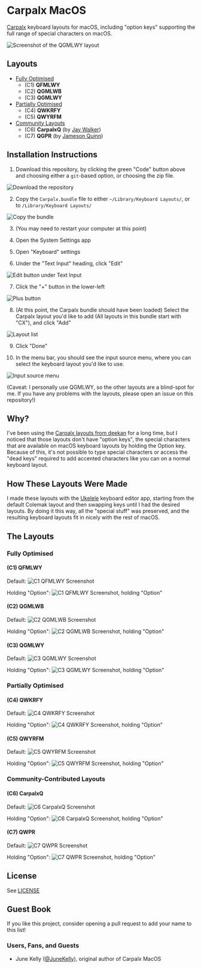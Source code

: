 # Carpalx MacOS

[Carpalx](https://mk.bcgsc.ca/carpalx/) keyboard layouts for macOS, including
"option keys" supporting the full range of special characters on macOS.

![Screenshot of the QGMLWY layout](_assets/lead-screenshot.png)

## Layouts

- [Fully Optimised](https://mk.bcgsc.ca/carpalx/?full_optimization)
  - (C1) **QFMLWY**
  - (C2) **QGMLWB**
  - (C3) **QGMLWY**
- [Partially Optimised](https://mk.bcgsc.ca/carpalx/?partial_optimization)
  - (C4) **QWKRFY**
  - (C5) **QWYRFM**
- [Community
Layouts](https://mk.bcgsc.ca/carpalx/?partial_optimization#carpalxq_user_contribution)
  - (C6) **CarpalxQ** (by [Jay
  Walker](http://jumpedthesynapse.blogspot.com/2007/07/carpalxq.html))
  - (C7) **QGPR** (by [Jameson
  Quinn](https://sourceforge.net/p/qwpr/wiki/Home/))

## Installation Instructions

1. Download this repository, by clicking the green "Code" button above and
   choosing either a `git`-based option, or choosing the zip file.

![Download the repository](_assets/install-download.png)

2. Copy the `Carpalx.bundle` file to either `~/Library/Keyboard Layouts/`, or
to `/Library/Keyboard Layouts/`

![Copy the bundle](_assets/install-copy-bundle.png)

3. (You may need to restart your computer at this point)

4. Open the System Settings app

5. Open "Keyboard" settings

6. Under the "Text Input" heading, click "Edit"

![Edit button under Text Input](_assets/install-text-input-edit.png)

7. Click the "+" button in the lower-left

![Plus button](_assets/install-plus-button.png)

8. (At this point, the Carpalx bundle should have been loaded) Select the
   Carpalx layout you'd like to add (All layouts in this bundle start with
"CX"), and click "Add"

![Layout list](_assets/install-layout-list.png)

9. Click "Done"

10. In the menu bar, you should see the input source menu, where you can select the
keyboard layout you'd like to use.

![Input source menu](_assets/install-input-source-menu.png)

(Caveat: I personally use QGMLWY, so the other layouts are a blind-spot for me.
If you have any problems with the layouts, please open an issue on this
repository!)

## Why?

I've been using the [Carpalx layouts from
deekan](https://github.com/deekayen/carpalx_mac) for a long time, but I noticed
that those layouts don't have "option keys", the special characters that are
available on macOS keyboard layouts by holding the Option key. Because of this,
it's not possible to type special characters or access the "dead keys" required
to add accented characters like you can on a normal keyboard layout.

## How These Layouts Were Made

I made these layouts with the [Ukelele](https://software.sil.org/ukelele/)
keyboard editor app, starting from the default Colemak layout and then swapping
keys until I had the desired layouts. By doing it this way, all the "special
stuff" was preserved, and the resulting keyboard layouts fit in nicely with the
rest of macOS.

## The Layouts

### Fully Optimised

#### (C1) QFMLWY

Default:
![C1 QFMLWY Screenshot](_assets/c1-screenshot.png)

Holding "Option":
![C1 QFMLWY Screenshot, holding "Option"](_assets/c1-opt-screenshot.png)

#### (C2) QGMLWB

Default:
![C2 QGMLWB Screenshot](_assets/c2-screenshot.png)

Holding "Option":
![C2 QGMLWB Screenshot, holding "Option"](_assets/c2-opt-screenshot.png)

#### (C3) QGMLWY

Default:
![C3 QGMLWY Screenshot](_assets/c3-screenshot.png)

Holding "Option":
![C3 QGMLWY Screenshot, holding "Option"](_assets/c3-opt-screenshot.png)

### Partially Optimised

#### (C4) QWKRFY

Default:
![C4 QWKRFY Screenshot](_assets/c4-screenshot.png)

Holding "Option":
![C4 QWKRFY Screenshot, holding "Option"](_assets/c4-opt-screenshot.png)

#### (C5) QWYRFM

Default:
![C5 QWYRFM Screenshot](_assets/c5-screenshot.png)

Holding "Option":
![C5 QWYRFM Screenshot, holding "Option"](_assets/c5-opt-screenshot.png)

### Community-Contributed Layouts

#### (C6) CarpalxQ

Default:
![C6 CarpalxQ Screenshot](_assets/c6-screenshot.png)

Holding "Option":
![C6 CarpalxQ Screenshot, holding "Option"](_assets/c6-opt-screenshot.png)

#### (C7) QWPR

Default:
![C7 QWPR Screenshot](_assets/c7-screenshot.png)

Holding "Option":
![C7 QWPR Screenshot, holding "Option"](_assets/c7-opt-screenshot.png)

## License

See [LICENSE](./LICENSE)

## Guest Book

If you like this project, consider opening a pull request to add your name to
this list!

### Users, Fans, and Guests

- June Kelly ([@JuneKelly](https://github.com/JuneKelly)), original author of
  Carpalx MacOS
